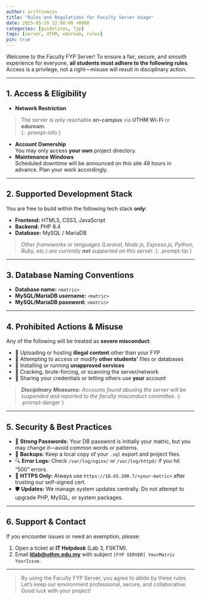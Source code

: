 ```yaml
---
author: ariffinmzin
title: "Rules and Regulations for Faculty Server Usage"
date: 2025-05-20 12:00:00 +0800
categories: [guidelines, fyp]
tags: [server, UTHM, eduroam, rules]
pin: true
---
```



Welcome to the Faculty FYP Server! To ensure a fair, secure, and smooth experience for everyone, **all students must adhere to the following rules**. Access is a privilege, not a right—misuse will result in disciplinary action.

---

## 1. Access & Eligibility
- **Network Restriction**  
> The server is only reachable **on-campus** via **UTHM Wi-Fi** or **eduroam**.  
  {: .prompt-info } 
- **Account Ownership**  
  You may only access **your own** project directory.  
- **Maintenance Windows**  
  Scheduled downtime will be announced on this site 48 hours in advance. Plan your work accordingly.

---

## 2. Supported Development Stack
You are free to build within the following tech stack **only**:
- **Frontend:** HTML5, CSS3, JavaScript  
- **Backend:** PHP 8.4  
- **Database:** MySQL / MariaDB  

> _Other frameworks or languages (Laravel, Node.js, Express.js, Python, Ruby, etc.) are currently  **not** supported on this server._
{: .prompt-tip } 

---

## 3. Database Naming Conventions 
- **Database name:** `<matric>`  
- **MySQL/MariaDB username:** `<matric>`  
- **MySQL/MariaDB password:** `<matric>`

---

## 4. Prohibited Actions & Misuse
Any of the following will be treated as **severe misconduct**:
- 🚫 Uploading or hosting **illegal content** other than your FYP  
- 🚫 Attempting to access or modify **other students’** files or databases  
- 🚫 Installing or running **unapproved services**
- 🚫 Cracking, brute-forcing, or scanning the server/network  
- 🚫 Sharing your credentials or letting others use **your** account  

> _**Disciplinary Measures:** Accounts found abusing the server will be suspended and reported to the faculty misconduct committee._
{: .prompt-danger } 

---

## 5. Security & Best Practices
- 🔑 **Strong Passwords:** Your DB password is initially your matric, but you may change it—avoid common words or patterns.  
- 🔄 **Backups:** Keep a local copy of your `.sql` export and project files.  
- 🔍 **Error Logs:** Check `/var/log/nginx/` or `/var/log/httpd/` if you hit “500” errors.  
- 📡 **HTTPS Only:** Always use `https://10.65.200.7/<your-matric>` after trusting our self-signed cert.  
- 🛡️ **Updates:** We manage system updates centrally. Do not attempt to upgrade PHP, MySQL, or system packages.

---

## 6. Support & Contact
If you encounter issues or need an exemption, please:
1. Open a ticket at **IT Helpdesk** (Lab 3, FSKTM).  
2. Email **itlab@uthm.edu.my** with subject `[FYP SERVER] YourMatric YourIssue`.

---

> By using the Faculty FYP Server, you agree to abide by these rules. Let’s keep our environment professional, secure, and collaborative. Good luck with your project!  
